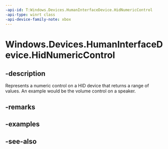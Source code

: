 ```yaml
---
-api-id: T:Windows.Devices.HumanInterfaceDevice.HidNumericControl
-api-type: winrt class
-api-device-family-note: xbox
---
```


<!-- Class syntax.
public class HidNumericControl : Windows.Devices.HumanInterfaceDevice.IHidNumericControl
-->

# Windows.Devices.HumanInterfaceDevice.HidNumericControl

## -description
Represents a numeric control on a HID device that returns a range of values. An example would be the volume control on a speaker.

## -remarks

## -examples

## -see-also
